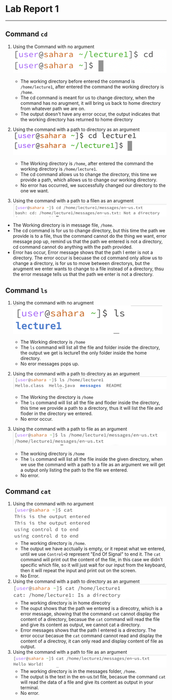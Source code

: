 # **Lab Report 1**
***

## Command `cd`
1. Using the Command with no argument
   <br>
   ![Image](cd1.png)
   * The working directory before entered the command is `/home/lecture1`, after entered the command the working directory is `/home`.
   * The cd command is meant for us to change directory, when the command has no arugment, it will bring us back to home directory from whatever path we are on.
   * The output doesn't have any error occur, the output indicates that the working directory has returned to home directory

2. Using the command with a path to directory as an argument
   <br>
   ![Image](cd2.png)
   * The Working directory is `/home`, after entered the command the working directory is `/home/lecture1`.
   * The cd command allows us to change the directory, this time we provide a path, which allows us to change our working directory.
   * No error has occurred, we successfully changed our directory to the one we want.

3. Using the command with a path to a filen as an arugment
   <br>
 ![Image](cd3.png)
  * The Working directory is in message file, `/home`.
  * The cd command is for us to change directory, but this time the path we provide is to a file, thus the command cannot do the thing we want, error message pop up, remind us that the path we entered is not a directory, cd command cannot do anything with the path provided.
  * Error has occur, Error message shows that the path I enter is not a directory. The error occur is becuase the cd command only allow us to change a directory, is for us to move between directorys, but the arugment we enter wants to change to a file instead of a directory, thsu the error message tells us that the path we enter is not a directory.

## Command `ls`
1. Using the command with no arugment
   <br>
![Image](ls1.png)
   * The Working directory is `/home`
   * The `ls` command will list all the file and folder inside the directory, the output we get is lecture1 the only folder inside the home directory.
   * No eror messages pops up.
   
2. Using the command with a path to directory as an argument
   <br>
   ![Image](ls2.png)
   * The Working the directory is `/home`
   * The `ls` command will list all the file and floder inside the directory, this time we provide a path to a directory, thus it will list the file and floder in the directory we entered.
   *  No error occur.
   
3. Using the command with a path to file as an argument
   <br>
   ![Image](ls3.png)
   * The working directory is `/home`
   * The `ls` command will list all the file inside the given directory, when we use the command with a path to a file as an argument we will get a output only listing the path to the file we entered.
   * No error.
     
## Command `cat`
1. Using the command with no argument
   <br>
![Image](cat1.png)
   * The working directory is `/home`.
   * The output we have acctually is empty, or it repeat what we entered, until we use `Control+D` represent "End Of Signal" to end it.    The `cat` command will print out the content of the file, in this case we didn't specific which file, so it will just wait for our input from the keyboard, then it will repeat the input and print out on the screen.
   * No Error.
2. Using the command with a path to directory as an argument
   <br>
   ![Image](cat2.png)
   * The working directory is in home direcotry
   * The ouput shows that the path we entered is a direcotry, which is a error message, showing that the command `cat` cannot display the content of a directory, becasue the `cat` command will read the file and give its content as output, we cannot cat a directory.
   * Error messages shows that the path I entered is a directory. The error occur becasue the `cat` command cannot read and display the content of a directroy, it can only read and display content of file as output.
3. Using the command with a path to file as an argument
   <br>
   ![Image](cat3.png)
   * The working directory is in the messages folder, `/home`.
   * The output is the text in the en-us.txt file, becasue the command `cat` will read the data of a file and give its content as output in your terminal.
   * No error.
